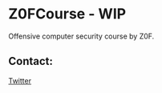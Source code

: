 # Z0FCourse - WIP
Offensive computer security course by Z0F.

## Contact:
[Twitter](https://twitter.com/0xZ0F)
